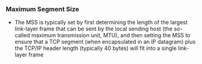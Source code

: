 ### Maximum Segment Size
-  The MSS is typically set by first
determining the length of the largest link-layer frame that can be sent by the local sending host (the so-
called maximum transmission unit, MTU), and then setting the MSS to ensure that a TCP segment
(when encapsulated in an IP datagram) plus the TCP/IP header length (typically 40 bytes) will fit into a
single link-layer frame